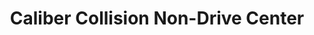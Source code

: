 ---
title: "Caliber Collision Non-Drive Center"
url: /raleigh/caliber-collision-non-drive-center/
shop: Autowerkstatt
---